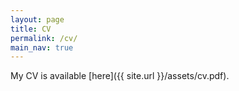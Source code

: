 ```yaml
---
layout: page
title: CV
permalink: /cv/
main_nav: true
---
```


My CV is available [here]({{ site.url }}/assets/cv.pdf).
<object data="{{ site.url }}/assets/cv.pdf" width="1000" height="1000" type='application/pdf'/> </object>


